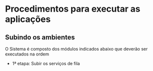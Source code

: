 # Procedimentos para executar as aplicações

## Subindo os ambientes

O Sistema é composto dos módulos indicados abaixo que deverão ser executados na ordem
* 1ª etapa: Subir os serviços de fila 
